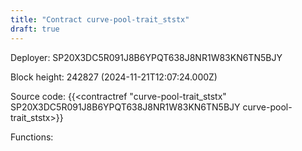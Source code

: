```yaml
---
title: "Contract curve-pool-trait_ststx"
draft: true
---
```

Deployer: SP20X3DC5R091J8B6YPQT638J8NR1W83KN6TN5BJY


 



Block height: 242827 (2024-11-21T12:07:24.000Z)

Source code: {{<contractref "curve-pool-trait_ststx" SP20X3DC5R091J8B6YPQT638J8NR1W83KN6TN5BJY curve-pool-trait_ststx>}}

Functions:


